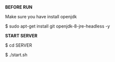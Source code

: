 **BEFORE RUN**

Make sure you have install openjdk

$ sudo apt-get install git openjdk-8-jre-headless -y

**START SERVER**

$ cd SERVER

$ ./start.sh
